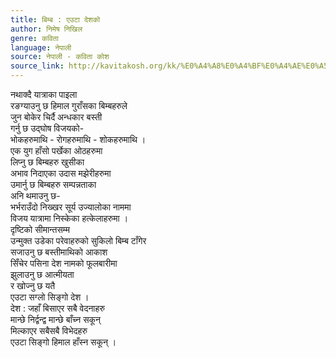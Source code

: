 ```yaml
---
title: बिम्ब : एउटा देशको
author: निमेष निखिल
genre: कविता
language: नेपाली
source: नेपाली - कविता कोश
source_link: http://kavitakosh.org/kk/%E0%A4%A8%E0%A4%BF%E0%A4%AE%E0%A5%87%E0%A4%B7_%E0%A4%A8%E0%A4%BF%E0%A4%96%E0%A4%BF%E0%A4%B2
---
```


नथाक्दै यात्राका पाइला  
रङग्याउनु छ हिमाल गुराँसका बिम्बहरुले  
जुन बोकेर चिर्दै अन्धकार बस्ती  
गर्नु छ उद्घोष विजयको-  
भोकहरुमाथि - रोगहरुमाथि - शोकहरुमाथि ।  
एक युग हाँसो पर्खेका ओठहरुमा  
लिप्नु छ बिम्बहरु खुसीका  
अभाव निदाएका उदास मझेरीहरुमा  
उमार्नु छ बिम्बहरु सम्पन्नताका  
अनि थमाउनु छ-  
भर्भराउँदो निख्खर सूर्य उज्यालोका नाममा  
विजय यात्रामा निस्केका हत्केलाहरुमा ।  
दृष्टिको सीमान्तसम्म  
उन्मुक्त उडेका परेवाहरुको सुकिलो बिम्ब टाँगेर  
सजाउनु छ बस्तीमाथिको आकाश  
सिँचेर पसिना देश नामको फूलबारीमा  
झुलाउनु छ आत्मीयता  
र खोज्नु छ यतै  
एउटा सग्लो सिङ्गो देश ।  
देश : जहाँ बिसाएर सबै वेदनाहरु  
मान्छे निर्द्वन्द्व मान्छे बाँच्न सकून्  
मिल्काएर सबैसबै विभेदहरु  
एउटा सिङ्गो हिमाल हाँस्न सकून् ।
